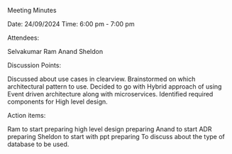Meeting Minutes

Date: 24/09/2024
Time: 6:00 pm - 7:00 pm

Attendees:

Selvakumar
Ram
Anand
Sheldon

Discussion Points:

Discussed about use cases in clearview.
Brainstormed on which architectural pattern to use. Decided to go with Hybrid approach of using Event driven architecture along with microservices.
Identified required components for High level design.



Action items:

Ram to start preparing high level design preparing
Anand to start ADR preparing
Sheldon to start with ppt preparing
To discuss about the type of database to be used.